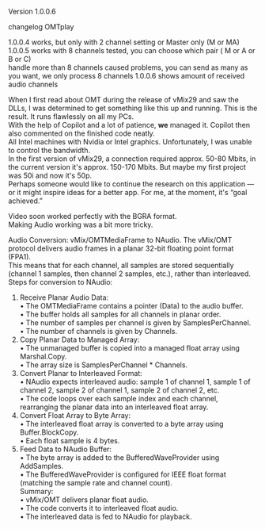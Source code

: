 
Version 1.0.0.6

changelog OMTplay

1.0.0.4		works, but only with 2 channel setting or Master only (M or MA)  
1.0.0.5		works with 8 channels tested, you can choose which pair ( M or A or B or C)  
          handle more than 8 channels caused problems, you can send as many as you want, we only process 8 channels
1.0.0.6		shows amount of received audio channels  

When I first read about OMT during the release of vMix29 and saw the DLLs, I was determined to get something like this up and running. This is the result. It runs flawlessly on all my PCs.  
With the help of Copilot and a lot of patience, **we** managed it. Copilot then also commented on the finished code neatly.  
All Intel machines with Nvidia or Intel graphics. Unfortunately, I was unable to control the bandwidth.  
In the first version of vMix29, a connection required approx. 50-80 Mbits, in the current version it's approx. 150-170 Mbits. But maybe my first project was 50i and now it's 50p.   
Perhaps someone would like to continue the research on this application — or it might inspire ideas for a better app. For me, at the moment, it's “goal achieved.”  

Video soon worked perfectly with the BGRA format.  
Making Audio working was a bit more tricky.  

Audio Conversion: vMix/OMTMediaFrame to NAudio. The vMix/OMT protocol delivers audio frames in a planar 32-bit floating point format (FPA1).    
This means that for each channel, all samples are stored sequentially (channel 1 samples, then channel 2 samples, etc.), rather than interleaved.    
Steps for conversion to NAudio:  
1.	Receive Planar Audio Data:  
•	The OMTMediaFrame contains a pointer (Data) to the audio buffer.  
•	The buffer holds all samples for all channels in planar order.  
•	The number of samples per channel is given by SamplesPerChannel.  
•	The number of channels is given by Channels.  
2.	Copy Planar Data to Managed Array:  
•	The unmanaged buffer is copied into a managed float array using Marshal.Copy.  
•	The array size is SamplesPerChannel * Channels.  
3.	Convert Planar to Interleaved Format:  
•	NAudio expects interleaved audio: sample 1 of channel 1, sample 1 of channel 2, sample 2 of channel 1, sample 2 of channel 2, etc.  
•	The code loops over each sample index and each channel, rearranging the planar data into an interleaved float array.  
4.	Convert Float Array to Byte Array:  
•	The interleaved float array is converted to a byte array using Buffer.BlockCopy.  
•	Each float sample is 4 bytes.  
5.	Feed Data to NAudio Buffer:  
•	The byte array is added to the BufferedWaveProvider using AddSamples.  
•	The BufferedWaveProvider is configured for IEEE float format (matching the sample rate and channel count).  
Summary:  
•	vMix/OMT delivers planar float audio.  
•	The code converts it to interleaved float audio.  
•	The interleaved data is fed to NAudio for playback.  
